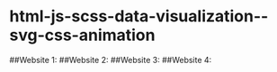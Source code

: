 # html-js-scss-data-visualization--svg-css-animation

##Website 1:
##Website 2:
##Website 3:
##Website 4:
